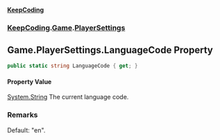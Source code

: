 #### [KeepCoding](index.md 'index')
### [KeepCoding](KeepCoding.md 'KeepCoding').[Game](KeepCoding_Game.md 'KeepCoding.Game').[PlayerSettings](KeepCoding_Game_PlayerSettings.md 'KeepCoding.Game.PlayerSettings')
## Game.PlayerSettings.LanguageCode Property
```csharp
public static string LanguageCode { get; }
```
#### Property Value
[System.String](https://docs.microsoft.com/en-us/dotnet/api/System.String 'System.String')
The current language code.  
### Remarks
Default: "en".  
